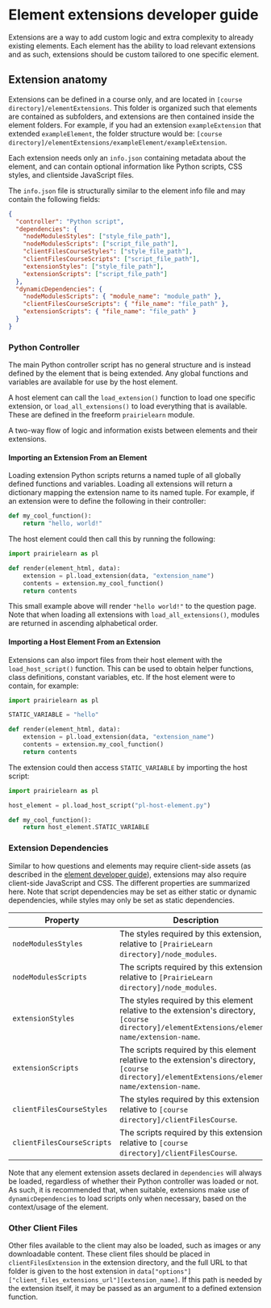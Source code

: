 # Element extensions developer guide

Extensions are a way to add custom logic and extra complexity to already existing elements. Each element has the ability to load relevant extensions and as such, extensions should be custom tailored to one specific element.

## Extension anatomy

Extensions can be defined in a course only, and are located in `[course directory]/elementExtensions`. This folder is organized such that elements are contained as subfolders, and extensions are then contained inside the element folders. For example, if you had an extension `exampleExtension` that extended `exampleElement`, the folder structure would be: `[course directory]/elementExtensions/exampleElement/exampleExtension`.

Each extension needs only an `info.json` containing metadata about the element, and can contain optional information like Python scripts, CSS styles, and clientside JavaScript files.

The `info.json` file is structurally similar to the element info file and may contain the following fields:

```json title="info.json"
{
  "controller": "Python script",
  "dependencies": {
    "nodeModulesStyles": ["style_file_path"],
    "nodeModulesScripts": ["script_file_path"],
    "clientFilesCourseStyles": ["style_file_path"],
    "clientFilesCourseScripts": ["script_file_path"],
    "extensionStyles": ["style_file_path"],
    "extensionScripts": ["script_file_path"]
  },
  "dynamicDependencies": {
    "nodeModulesScripts": { "module_name": "module_path" },
    "clientFilesCourseScripts": { "file_name": "file_path" },
    "extensionScripts": { "file_name": "file_path" }
  }
}
```

### Python Controller

The main Python controller script has no general structure and is instead defined by the element that is being extended. Any global functions and variables are available for use by the host element.

A host element can call the `load_extension()` function to load one specific extension, or `load_all_extensions()` to load everything that is available. These are defined in the freeform `prairielearn` module.

A two-way flow of logic and information exists between elements and their extensions.

#### Importing an Extension From an Element

Loading extension Python scripts returns a named tuple of all globally defined functions and variables. Loading all extensions will return a dictionary mapping the extension name to its named tuple. For example, if an extension were to define the following in their controller:

```python
def my_cool_function():
    return "hello, world!"
```

The host element could then call this by running the following:

```python
import prairielearn as pl

def render(element_html, data):
    extension = pl.load_extension(data, "extension_name")
    contents = extension.my_cool_function()
    return contents
```

This small example above will render `"hello world!"` to the question page. Note that when loading all extensions with `load_all_extensions()`, modules are returned in ascending alphabetical order.

#### Importing a Host Element From an Extension

Extensions can also import files from their host element with the `load_host_script()` function. This can be used to obtain helper functions, class definitions, constant variables, etc.
If the host element were to contain, for example:

```python
import prairielearn as pl

STATIC_VARIABLE = "hello"

def render(element_html, data):
    extension = pl.load_extension(data, "extension_name")
    contents = extension.my_cool_function()
    return contents
```

The extension could then access `STATIC_VARIABLE` by importing the host script:

```python hl_lines="3"
import prairielearn as pl

host_element = pl.load_host_script("pl-host-element.py")

def my_cool_function():
    return host_element.STATIC_VARIABLE
```

### Extension Dependencies

Similar to how questions and elements may require client-side assets (as described in the [element developer guide](devElements.md#element-dependencies)), extensions may also require client-side JavaScript and CSS. The different properties are summarized here. Note that script dependencies may be set as either static or dynamic dependencies, while styles may only be set as static dependencies.

| Property                   | Description                                                                                                                                     |
| -------------------------- | ----------------------------------------------------------------------------------------------------------------------------------------------- |
| `nodeModulesStyles`        | The styles required by this extension, relative to `[PrairieLearn directory]/node_modules`.                                                     |
| `nodeModulesScripts`       | The scripts required by this extension, relative to `[PrairieLearn directory]/node_modules`.                                                    |
| `extensionStyles`          | The styles required by this element relative to the extension's directory, `[course directory]/elementExtensions/element-name/extension-name`.  |
| `extensionScripts`         | The scripts required by this element relative to the extension's directory, `[course directory]/elementExtensions/element-name/extension-name`. |
| `clientFilesCourseStyles`  | The styles required by this extension relative to `[course directory]/clientFilesCourse`.                                                       |
| `clientFilesCourseScripts` | The scripts required by this extension relative to `[course directory]/clientFilesCourse`.                                                      |

Note that any element extension assets declared in `dependencies` will always be loaded, regardless of whether their Python controller was loaded or not. As such, it is recommended that, when suitable, extensions make use of `dynamicDependencies` to load scripts only when necessary, based on the context/usage of the element.

### Other Client Files

Other files available to the client may also be loaded, such as images or any downloadable content. These client files should be placed in `clientFilesExtension` in the extension directory, and the full URL to that folder is given to the host extension in `data["options"]["client_files_extensions_url"][extension_name]`. If this path is needed by the extension itself, it may be passed as an argument to a defined extension function.
